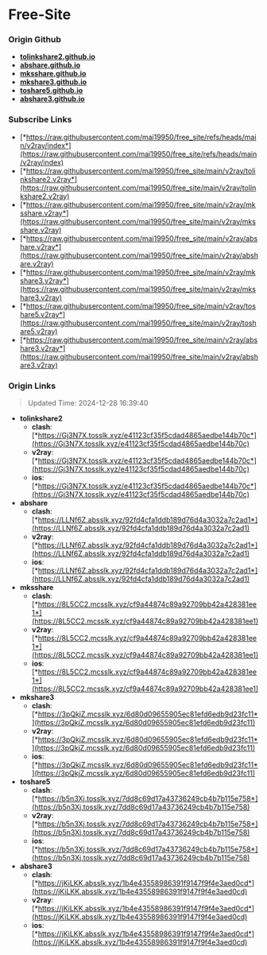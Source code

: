 # Free-Site

### Origin Github

- [**tolinkshare2.github.io**](https://github.com/tolinkshare2/tolinkshare2.github.io)
- [**abshare.github.io**](https://github.com/abshare/abshare.github.io)
- [**mksshare.github.io**](https://github.com/mksshare/mksshare.github.io)
- [**mkshare3.github.io**](https://github.com/mkshare3/mkshare3.github.io)
- [**toshare5.github.io**](https://github.com/toshare5/toshare5.github.io)
- [**abshare3.github.io**](https://github.com/abshare3/abshare3.github.io)

### Subscribe Links

- [*https://raw.githubusercontent.com/mai19950/free_site/refs/heads/main/v2ray/index*](https://raw.githubusercontent.com/mai19950/free_site/refs/heads/main/v2ray/index)
- [*https://raw.githubusercontent.com/mai19950/free_site/main/v2ray/tolinkshare2.v2ray*](https://raw.githubusercontent.com/mai19950/free_site/main/v2ray/tolinkshare2.v2ray)
- [*https://raw.githubusercontent.com/mai19950/free_site/main/v2ray/mksshare.v2ray*](https://raw.githubusercontent.com/mai19950/free_site/main/v2ray/mksshare.v2ray)
- [*https://raw.githubusercontent.com/mai19950/free_site/main/v2ray/abshare.v2ray*](https://raw.githubusercontent.com/mai19950/free_site/main/v2ray/abshare.v2ray)
- [*https://raw.githubusercontent.com/mai19950/free_site/main/v2ray/mkshare3.v2ray*](https://raw.githubusercontent.com/mai19950/free_site/main/v2ray/mkshare3.v2ray)
- [*https://raw.githubusercontent.com/mai19950/free_site/main/v2ray/toshare5.v2ray*](https://raw.githubusercontent.com/mai19950/free_site/main/v2ray/toshare5.v2ray)
- [*https://raw.githubusercontent.com/mai19950/free_site/main/v2ray/abshare3.v2ray*](https://raw.githubusercontent.com/mai19950/free_site/main/v2ray/abshare3.v2ray)

### Origin Links

> Updated Time: 2024-12-28 16:39:40

- **tolinkshare2**
  - **clash**: [*https://Gj3N7X.tosslk.xyz/e41123cf35f5cdad4865aedbe144b70c*](https://Gj3N7X.tosslk.xyz/e41123cf35f5cdad4865aedbe144b70c)
  - **v2ray**: [*https://Gj3N7X.tosslk.xyz/e41123cf35f5cdad4865aedbe144b70c*](https://Gj3N7X.tosslk.xyz/e41123cf35f5cdad4865aedbe144b70c)
  - **ios**: [*https://Gj3N7X.tosslk.xyz/e41123cf35f5cdad4865aedbe144b70c*](https://Gj3N7X.tosslk.xyz/e41123cf35f5cdad4865aedbe144b70c)
- **abshare**
  - **clash**: [*https://LLNf6Z.absslk.xyz/92fd4cfa1ddb189d76d4a3032a7c2ad1*](https://LLNf6Z.absslk.xyz/92fd4cfa1ddb189d76d4a3032a7c2ad1)
  - **v2ray**: [*https://LLNf6Z.absslk.xyz/92fd4cfa1ddb189d76d4a3032a7c2ad1*](https://LLNf6Z.absslk.xyz/92fd4cfa1ddb189d76d4a3032a7c2ad1)
  - **ios**: [*https://LLNf6Z.absslk.xyz/92fd4cfa1ddb189d76d4a3032a7c2ad1*](https://LLNf6Z.absslk.xyz/92fd4cfa1ddb189d76d4a3032a7c2ad1)
- **mksshare**
  - **clash**: [*https://8L5CC2.mcsslk.xyz/cf9a44874c89a92709bb42a428381ee1*](https://8L5CC2.mcsslk.xyz/cf9a44874c89a92709bb42a428381ee1)
  - **v2ray**: [*https://8L5CC2.mcsslk.xyz/cf9a44874c89a92709bb42a428381ee1*](https://8L5CC2.mcsslk.xyz/cf9a44874c89a92709bb42a428381ee1)
  - **ios**: [*https://8L5CC2.mcsslk.xyz/cf9a44874c89a92709bb42a428381ee1*](https://8L5CC2.mcsslk.xyz/cf9a44874c89a92709bb42a428381ee1)
- **mkshare3**
  - **clash**: [*https://3pQkjZ.mcsslk.xyz/6d80d09655905ec81efd6edb9d23fc11*](https://3pQkjZ.mcsslk.xyz/6d80d09655905ec81efd6edb9d23fc11)
  - **v2ray**: [*https://3pQkjZ.mcsslk.xyz/6d80d09655905ec81efd6edb9d23fc11*](https://3pQkjZ.mcsslk.xyz/6d80d09655905ec81efd6edb9d23fc11)
  - **ios**: [*https://3pQkjZ.mcsslk.xyz/6d80d09655905ec81efd6edb9d23fc11*](https://3pQkjZ.mcsslk.xyz/6d80d09655905ec81efd6edb9d23fc11)
- **toshare5**
  - **clash**: [*https://b5n3Xj.tosslk.xyz/7dd8c69d17a43736249cb4b7b115e758*](https://b5n3Xj.tosslk.xyz/7dd8c69d17a43736249cb4b7b115e758)
  - **v2ray**: [*https://b5n3Xj.tosslk.xyz/7dd8c69d17a43736249cb4b7b115e758*](https://b5n3Xj.tosslk.xyz/7dd8c69d17a43736249cb4b7b115e758)
  - **ios**: [*https://b5n3Xj.tosslk.xyz/7dd8c69d17a43736249cb4b7b115e758*](https://b5n3Xj.tosslk.xyz/7dd8c69d17a43736249cb4b7b115e758)
- **abshare3**
  - **clash**: [*https://jKiLKK.absslk.xyz/1b4e43558986391f9147f9f4e3aed0cd*](https://jKiLKK.absslk.xyz/1b4e43558986391f9147f9f4e3aed0cd)
  - **v2ray**: [*https://jKiLKK.absslk.xyz/1b4e43558986391f9147f9f4e3aed0cd*](https://jKiLKK.absslk.xyz/1b4e43558986391f9147f9f4e3aed0cd)
  - **ios**: [*https://jKiLKK.absslk.xyz/1b4e43558986391f9147f9f4e3aed0cd*](https://jKiLKK.absslk.xyz/1b4e43558986391f9147f9f4e3aed0cd)
